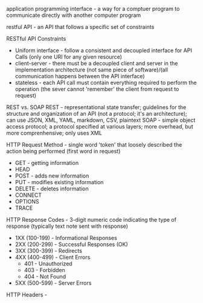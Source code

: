 application programming interface - a way for a comptuer program to communicate directly with another computer program

restful API - an API that follows a specific set of constraints

RESTful API Constraints
- Uniform interface - follow a consistent and decoupled interface for API Calls (only one URI for any given resource)
- client-server - there must be a decoupled client and server in the implementation architecture (not same piece of software)/(all communication happens between the API interface)
- stateless - each API call must contain everything required to perform the operation (the sever cannot 'remember' the client from request to request)


REST vs. SOAP
REST - representational state transfer; guidelines for the structure and organization of an API (not a protocol; it's an architecture); can use JSON, XML, YAML, markdown, CSV, plaintext
SOAP - simple object access protocol; a protocol specified at various layers; more overhead, but more comprenhensive; only uses XML

HTTP Request Method - single word 'token' that loosely described the action being performed (first word in request)
- GET - getting information
- HEAD
- POST - adds new information
- PUT - modifies existing information
- DELETE - deletes information
- CONNECT
- OPTIONS
- TRACE

HTTP Response Codes - 3-digit numeric code indicating the type of response (typically text note sent with response)
- 1XX (100-199) - Informational Responses
- 2XX (200-299) - Successful Responses (OK)
- 3XX (300-399) - Redirects
- 4XX (400-499) - Client Errors
  - 401 - Unauthorized
  - 403 - Forbidden
  - 404 - Not Found
- 5XX (500-599) - Server Errors

HTTP Headers - 